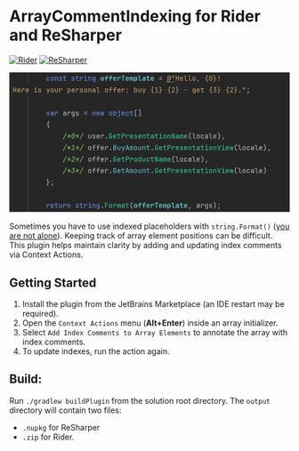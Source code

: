 # ArrayCommentIndexing for Rider and ReSharper

[![Rider](https://img.shields.io/jetbrains/plugin/v/com.github.mikeamputer.arraycommentindexing.svg?label=Rider&colorB=0A7BBB&style=for-the-badge&logo=rider)](https://plugins.jetbrains.com/plugin/26764-array-comments-indexing)
[![ReSharper](https://img.shields.io/jetbrains/plugin/v/ReSharperPlugin.ArrayCommentIndexing.svg?label=ReSharper&colorB=0A7BBB&style=for-the-badge&logo=resharper)](https://plugins.jetbrains.com/plugin/26757-array-comment-indexing)

<img src="https://github.com/MikeAmputer/resharper-array-comment-indexing/blob/master/img/example.png" alt="Code example" title="Code example" width="512">

Sometimes you have to use indexed placeholders with `string.Format()` ([you are not alone](https://github.com/dotnet/runtime/discussions/100259)). Keeping track of array element positions can be difficult. This plugin helps maintain clarity by adding and updating index comments via Context Actions.

## Getting Started
1. Install the plugin from the JetBrains Marketplace (an IDE restart may be required).
2. Open the `Context Actions` menu (**Alt+Enter**) inside an array initializer.
3. Select `Add Index Comments to Array Elements` to annotate the array with index comments.
4. To update indexes, run the action again.

## Build:
Run `./gradlew buildPlugin` from the solution root directory. The `output` directory will contain two files:
- `.nupkg` for ReSharper
- `.zip` for Rider.
